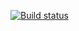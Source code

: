 [![Build status](https://ci.appveyor.com/api/projects/status/w39w1drmd020luxo/branch/master?svg=true)](https://ci.appveyor.com/project/brianingenito/gamerbot/branch/master)
